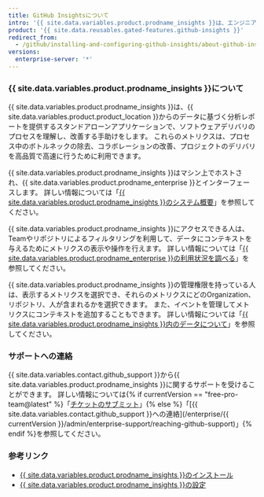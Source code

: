 ```yaml
---
title: GitHub Insightsについて
intro: '{{ site.data.variables.product.prodname_insights }}は、エンジニアリングチームがソフトウェアデリバリのプロセスを理解し、改善することを支援するメトリクスと分析レポートを提供します。'
product: '{{ site.data.reusables.gated-features.github-insights }}'
redirect_from:
  - /github/installing-and-configuring-github-insights/about-github-insights
versions:
  enterprise-server: '*'
---
```


### {{ site.data.variables.product.prodname_insights }}について

{{ site.data.variables.product.prodname_insights }}は、{{ site.data.variables.product.product_location }}からのデータに基づく分析レポートを提供するスタンドアローンアプリケーションで、ソフトウェアデリバリのプロセスを理解し、改善する手助けをします。 これらのメトリクスは、プロセス中のボトルネックの除去、コラボレーションの改善、プロジェクトのデリバリを高品質で高速に行うために利用できます。

{{ site.data.variables.product.prodname_insights }}はマシン上でホストされ、{{ site.data.variables.product.prodname_enterprise }}とインターフェースします。 詳しい情報については「[{{ site.data.variables.product.prodname_insights }}のシステム概要](/insights/installing-and-configuring-github-insights/system-overview-for-github-insights)」を参照してください。

{{ site.data.variables.product.prodname_insights }}にアクセスできる人は、Teamやリポジトリによるフィルタリングを利用して、データにコンテキストを与えるためにメトリクスの表示や操作を行えます。 詳しい情報については「[{{ site.data.variables.product.prodname_enterprise }}の利用状況を調べる](/insights/exploring-your-usage-of-github-enterprise)」を参照してください。

{{ site.data.variables.product.prodname_insights }}の管理権限を持っている人は、表示するメトリクスを選択でき、それらのメトリクスにどのOrganization、リポジトリ、人が含まれるかを選択できます。 また、イベントを管理してメトリクスにコンテキストを追加することもできます。 詳しい情報については「[{{ site.data.variables.product.prodname_insights }}内のデータについて](/insights/installing-and-configuring-github-insights/about-data-in-github-insights)」を参照してください。

### サポートへの連絡

{{ site.data.variables.contact.github_support }}から{{ site.data.variables.product.prodname_insights }}に関するサポートを受けることができます。 詳しい情報については{% if currentVersion == "free-pro-team@latest" %}「[チケットのサブミット](/github/working-with-github-support/submitting-a-ticket)」{% else %}「[{{ site.data.variables.contact.github_support }}への連絡](/enterprise/{{ currentVersion }}/admin/enterprise-support/reaching-github-support)」{% endif %}を参照してください。

### 参考リンク

- [{{ site.data.variables.product.prodname_insights }}のインストール](/insights/installing-and-configuring-github-insights/installing-github-insights)
- [{{ site.data.variables.product.prodname_insights }}の設定](/insights/installing-and-configuring-github-insights/configuring-github-insights)
